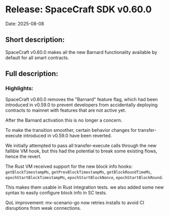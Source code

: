 # Release: SpaceCraft SDK v0.60.0

Date: 2025-08-08

## Short description:

SpaceCraft v0.60.0 makes all the new Barnard functionality available by default for all smart contracts.


## Full description:

### Highlights:

SpaceCraft v0.60.0 removes the "Barnard" feature flag, which had been introduced in v0.59.0 to prevent developers from accidentally deploying contracts to mainnet with features that are not active yet.

After the Barnard activation this is no longer a concern.

To make the transition smoother, certain behavior changes for transfer-execute introduced in v0.59.0 have been reverted.

We initially attempted to pass all transfer-execute calls through the new fallible VM hook, but this had the potential to break some existing flows, hence the revert.

The Rust VM received support for the new block info hooks: `getBlockTimestampMs`, `getPrevBlockTimestampMs`, `getBlockRoundTimeMs`, `epochStartBlockTimestampMs`, `epochStartBlockNonce`, `epochStartBlockRound`.

This makes them usable in Rust integration tests. we also added some new syntax to easily configure block info in SC tests.

QoL improvement: mx-scenario-go now retries installs to avoid CI disruptions from weak connections.
